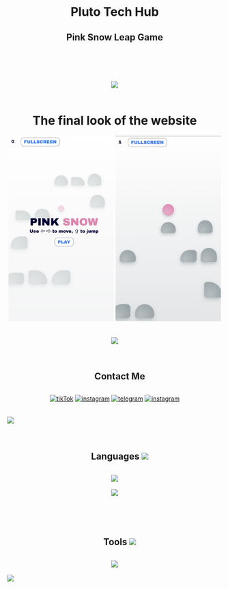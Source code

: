 <div align="center">
<header>
    <h1 align="center">Pluto Tech Hub</h1>
    <h2>Pink Snow Leap Game</h2>
</header>
<br/><br/>
<img src="https://user-images.githubusercontent.com/73097560/115834477-dbab4500-a447-11eb-908a-139a6edaec5c.gif">
<br /><br />
<div>
    <h1 align="center">The final look of the website</h1>
    <div align="center">
        <img src="https://github.com/Plutotech1/Pink-snow--leap-game/blob/main/IMG_4910.jpeg" width="49%">
        <img src="https://github.com/Plutotech1/Pink-snow--leap-game/blob/main/IMG_4911.jpeg" width="49%">
    </div>
</div>
<br /><br />
<img src="https://user-images.githubusercontent.com/73097560/115834477-dbab4500-a447-11eb-908a-139a6edaec5c.gif">
<br /><br />
       <ul align="center">
                <summary>
                    <h2 style="display: inline-block">Contact Me</h2>
                </summary>
            </ul>
            <a href="https://www.tiktok.com/@pluto_tech1?_t=8movzz7UTf3&_r=1"><img
                    src="https://cdn-icons-png.flaticon.com/128/3046/3046126.png" alt="tikTok" width="60"></a>
<a href="https://www.instagram.com/pluto_tech1?igsh=dnEzNjh2dG9ibHV5&utm_source=qr"><img src="https://cdn-icons-png.flaticon.com/128/2111/2111463.png" alt="instagram" width="60"></a>
<a href="https://t.me/plutotechsourcecode"><img src="https://cdn-icons-png.flaticon.com/128/2111/2111646.png" alt="telegram" width="60"></a>
            <a href="https://youtube.com/@pluto_tech1?si=XIRsiGq1RlNtyUIE"><img
                    src="https://cdn-icons-png.flaticon.com/128/3938/3938037.png" alt="instagram" width="60"></a>
        </div>
    </div>
    <br /><br />
    <img src="https://user-images.githubusercontent.com/73097560/115834477-dbab4500-a447-11eb-908a-139a6edaec5c.gif">
    <br /><br />
    <div id="user-content-toc">
        <ul align="center">
            <summary>
                <h2 style="display: inline-block">Languages <img
                        src="https://camo.githubusercontent.com/94b33bd991f6c3135af747bdf27361be43e797c0fce678b62ed5aef57e9d8bd7/68747470733a2f2f6d65646961322e67697068792e636f6d2f6d656469612f51737347456d706b79454f684243623765312f67697068792e6769663f6369643d656366303565343761306e336769316266716e74716d6f62386739616964316f796a327772336473336d67373030626c267269643d67697068792e676966"
                        width="30"></h2>
            </summary>
        </ul>
    </div>
    <p align="center">
        <a href="https://skillicons.dev">
            <img src="https://skillicons.dev/icons?i=html,css,js,bootstrap,tailwind,react&perline=14" />
        </a>
    </p>
    <p align="center">
        <a href="https://skillicons.dev">
            <img src="https://skillicons.dev/icons?i=php,py,react,java&perline=14" />
        </a>
    </p>
    <br /><br />
    <div id="user-content-toc">
        <ul align="center">
            <summary>
                <h2 style="display: inline-block">Tools <img
                        src="https://camo.githubusercontent.com/94b33bd991f6c3135af747bdf27361be43e797c0fce678b62ed5aef57e9d8bd7/68747470733a2f2f6d65646961322e67697068792e636f6d2f6d656469612f51737347456d706b79454f684243623765312f67697068792e6769663f6369643d656366303565343761306e336769316266716e74716d6f62386739616964316f796a327772336473336d67373030626c267269643d67697068792e676966"
                        width="30"></h2>
            </summary>
        </ul>
    </div>
    <p align="center">
        <a href="https://skillicons.dev">
            <img src="https://skillicons.dev/icons?i=mysql,github,vscode,blender,git,windows,kali&perline=14" />
        </a>
    </p>
    <img src="https://user-images.githubusercontent.com/73097560/115834477-dbab4500-a447-11eb-908a-139a6edaec5c.gif">
</div>
